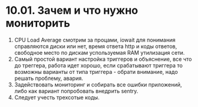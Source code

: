 # 10.01. Зачем и что нужно мониторить

1. CPU Load Average смотрим за процами, iowait для понимания справляются диски или нет, время ответа http и коды ответов, свободное место по дискам успользуемая RAM утилизация сети.  
2. Самый простой вариант настройка триггеров и объяснение, все что до треггера, работа идет хорошо, если срабатывают триггера то возможны варианты от типа триггера - обрати внимание, надо решать проблему, авария.  
3. Задействовать мониторинг и собирать все ошибки приложений, либо как вариант попробовать внедрить sentry.  
4. Следует учесть трехсотые коды.  
